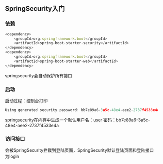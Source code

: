 ## SpringSecurity入门

### 依赖

```js
<dependency>
    <groupId>org.springframework.boot</groupId>
    <artifactId>spring-boot-starter-security</artifactId>
</dependency>
<dependency>
    <groupId>org.springframework.boot</groupId>
    <artifactId>spring-boot-starter-web</artifactId>
</dependency>
```
springsecurity会自动保护所有接口

### 启动

启动过程：控制台打印
```js
Using generated security password: bb7e89a6-3a5c-48e4-aee2-2737f4533e4a
```
springsecurity在内存中生成一个默认用户名：user 密码：bb7e89a6-3a5c-48e4-aee2-2737f4533e4a

### 访问接口
会被SpringSecurity拦截到登陆页面，SpringSecurity默认登陆页面和登陆接口为login


